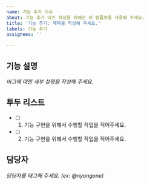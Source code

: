 ```yaml
---
name: 기능 추가 이슈
about: 기능 추가 이슈 작성을 위해선 이 템플릿을 사용해 주세요.
title: '기능 추가: 제목을 작성해 주세요.'
labels: 기능 추가
assignees: ''

---
```


## 기능 설명
_버그에 대한 세부 설명을 작성해 주세요._

## 투두 리스트
- [ ] 1. 기능 구현을 위해서 수행할 작업을 적어주세요.
- [ ] 2. 기능 구현을 위해서 수행할 작업을 적어주세요.

## 담당자
_담당자를 태그해 주세요. (ex: @nyongone)_

